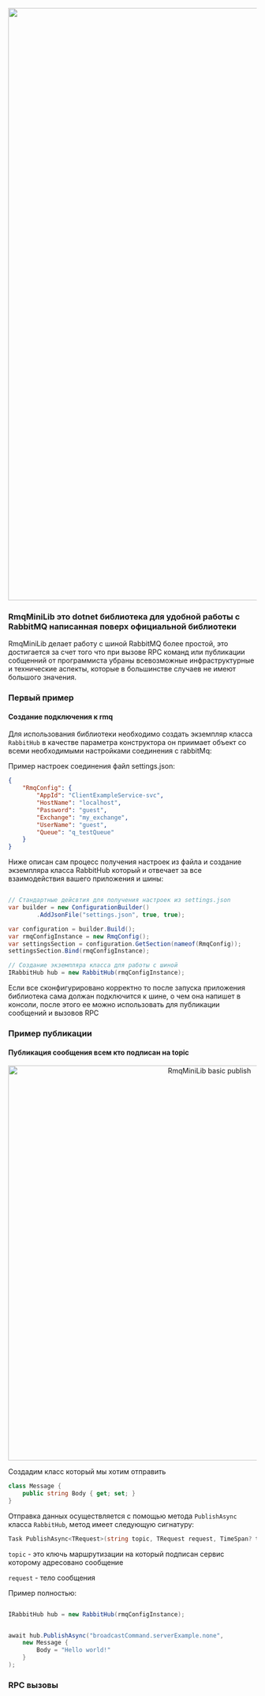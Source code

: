 <p align="center">
  <image src="https://github.com/milovidov983/BotKeeper/blob/master/logo_full.png" alt="RmqMiniLib logo" width="1200px">
</p>

### RmqMiniLib это dotnet библиотека для удобной работы с RabbitMQ написанная поверх официальной библиотеки


RmqMiniLib делает работу с шиной RabbitMQ более простой, это достигается за счет того что при вызове RPC команд или публикации собщенний от программиста убраны всевозможные инфраструктурные и технические аспекты, которые в большинстве случаев не имеют большого значения.



### Первый пример
#### Создание подключения к rmq

Для использования библиотеки необходимо создать экземпляр класса `RabbitHub` в качестве параметра конструктора он приимает объект со всеми необходимыми настройками соединения с rabbitMq:

Пример настроек соединения файл settings.json:

```json
{
    "RmqConfig": {
        "AppId": "ClientExampleService-svc",
        "HostName": "localhost",
        "Password": "guest",
        "Exchange": "my_exchange",
        "UserName": "guest",
        "Queue": "q_testQueue"
    }
}
```

Ниже описан сам процесс получения настроек из файла и создание экземпляра класса RabbitHub который и отвечает за все взаимодействия вашего приложения и шины:


```csharp

// Стандартные дейсвтия для получения настроек из settings.json
var builder = new ConfigurationBuilder()
		.AddJsonFile("settings.json", true, true);

var configuration = builder.Build();
var rmqConfigInstance = new RmqConfig();
var settingsSection = configuration.GetSection(nameof(RmqConfig));
settingsSection.Bind(rmqConfigInstance);

// Создание экземпляра класса для работы с шиной
IRabbitHub hub = new RabbitHub(rmqConfigInstance);


```

Если все сконфигурировано корректно то после запуска приложения библиотека сама должан подключится к шине, о чем она напишет в консоли, после этого ее можно использовать для публикации сообщений и вызовов RPC



### Пример публикации
#### Публикация сообщения всем кто подписан на topic

<p align="center">
  <image src="https://github.com/milovidov983/BotKeeper/blob/master/chrome_mJUHcnFvrn.png" alt="RmqMiniLib basic publish" width="800px">
</p>


Создадим класс который мы хотим отправить 

```csharp
class Message {
	public string Body { get; set; }
}
```

Отправка данных осуществляется с помощью метода `PublishAsync` класса `RabbitHub`, метод имеет следующую сигнатуру:
```csharp
Task PublishAsync<TRequest>(string topic, TRequest request, TimeSpan? timeout = null);
```

`topic` - это ключь маршрутизации на который подписан сервис которому адресовано сообщение

`request` - тело сообщения

Пример полностью:


```csharp

IRabbitHub hub = new RabbitHub(rmqConfigInstance);


await hub.PublishAsync("broadcastCommand.serverExample.none",
	new Message {
		Body = "Hello world!"
	}
);
```


### RPC вызовы


